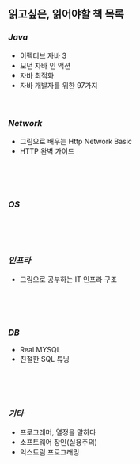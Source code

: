 ## 읽고싶은, 읽어야할 책 목록

### *Java*
  - 이펙티브 자바 3
  - 모던 자바 인 액션
  - 자바 최적화
  - 자바 개발자를 위한 97가지 
<br><br><br>



### *Network*
  - 그림으로 배우는 Http Network Basic
  - HTTP 완벽 가이드

<br><br><br>



### *OS*


<br><br><br>


### *인프라*
  - 그림으로 공부하는 IT 인프라 구조

<br><br><br>



### *DB*
  - Real MYSQL
  - 친절한 SQL 튜닝

<br><br><br>



### *기타*
  - 프로그래머, 열정을 말하다
  - 소프트웨어 장인(실용주의)
  - 익스트림 프로그래밍
  
